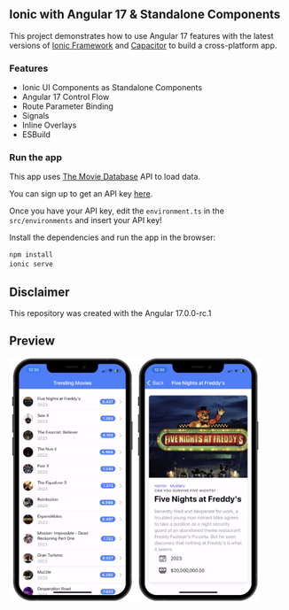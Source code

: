 ## Ionic with Angular 17 & Standalone Components

This project demonstrates how to use Angular 17 features with the latest versions of [Ionic Framework](https://ionicframework.com) and [Capacitor](https://capacitorjs.com) to build a cross-platform app.

### Features

- Ionic UI Components as Standalone Components
- Angular 17 Control Flow
- Route Parameter Binding
- Signals
- Inline Overlays
- ESBuild

### Run the app

This app uses [The Movie Database](https://www.themoviedb.org/) API to load data.

You can sign up to get an API key [here](https://www.themoviedb.org/settings/api).

Once you have your API key, edit the `environment.ts` in the `src/environments` and insert your API key!

Install the dependencies and run the app in the browser:

```bash
npm install
ionic serve
```

## Disclaimer

This repository was created with the Angular 17.0.0-rc.1

## Preview
<div style="display: flex; flex-direction: 'row';">
<img src="./screenshots/1.png" width="45%">
<img src="./screenshots/2.png" width="45%">
</div>
